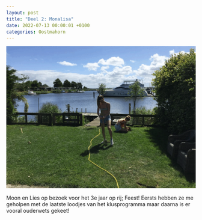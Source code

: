 ```yaml
---
layout: post
title: "Deel 2: Monalisa"
date: 2022-07-13 00:00:01 +0100
categories: Oostmahorn
---
```


![dames1](../assets/dames1.gif)  

Moon en Lies op bezoek voor het 3e jaar op rij; Feest! Eersts hebben ze me geholpen met de laatste loodjes van het klusprogramma maar daarna is er vooral ouderwets gekeet!